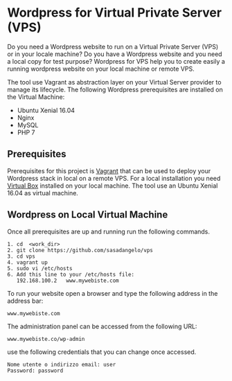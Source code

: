 # Wordpress for Virtual Private Server (VPS)

Do you need a Wordpress website to run on a Virtual Private Server (VPS) or in your locale machine? Do you have a Wordpress website and you need a local copy for test purpose? Wordpress for VPS help you to create easily a running wordpress website on your local machine or remote VPS.

The tool use Vagrant as abstraction layer on your Virtual Server provider to manage its lifecycle. The following Wordpress prerequisites are installed on the Virtual Machine:

- Ubuntu Xenial 16.04
- Nginx
- MySQL
- PHP 7

## Prerequisites

Prerequisites for this project is [Vagrant](https://www.vagrantup.com/) that can be used to deploy your Wordpress stack in local on a remote VPS. For a local installation you need [Virtual Box](https://www.virtualbox.org/) installed on your local machine. The tool use an Ubuntu Xenial 16.04 as virtual machine.

## Wordpress on Local Virtual Machine

Once all prerequisites are up and running run the following commands.

```
1. cd  <work_dir>
2. git clone https://github.com/sasadangelo/vps
3. cd vps
4. vagrant up
5. sudo vi /etc/hosts
6. Add this line to your /etc/hosts file:
   192.168.100.2   www.mywebiste.com
```

To run your website open a browser and type the following address in the address bar:

```
www.mywebiste.com
```

The administration panel can be accessed from the following URL:

```
www.mywebiste.co/wp-admin
```

use the following credentials that you can change once accessed.

```
Nome utente o indirizzo email: user
Password: password
```
